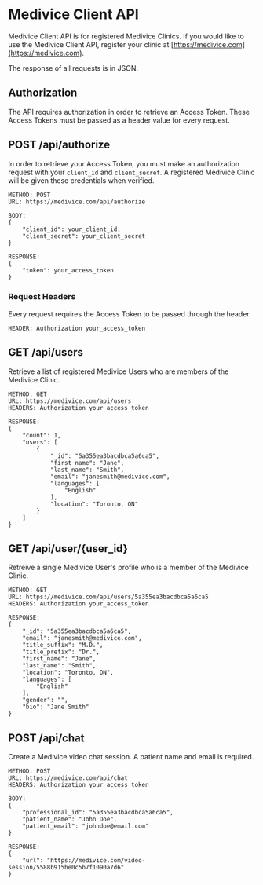 # Medivice Client API

Medivice Client API is for registered Medivice Clinics. If you would like to use
the Medivice Client API, register your clinic at [https://medivice.com](https://medivice.com).

The response of all requests is in JSON.


## Authorization

The API requires authorization in order to retrieve an Access Token. These Access Tokens
must be passed as a header value for every request.


## POST /api/authorize

In order to retrieve your Access Token, you must make an authorization request with
your `client_id` and `client_secret`. A registered Medivice Clinic will be given these
credentials when verified.


    METHOD: POST
    URL: https://medivice.com/api/authorize

    BODY:
    {
        "client_id": your_client_id,
        "client_secret": your_client_secret
    }

    RESPONSE:
    {
        "token": your_access_token
    }

### Request Headers

Every request requires the Access Token to be passed through the header.

    HEADER: Authorization your_access_token


## GET /api/users

Retrieve a list of registered Medivice Users who are members of the Medivice Clinic.

    METHOD: GET
    URL: https://medivice.com/api/users
    HEADERS: Authorization your_access_token

    RESPONSE:
    {
        "count": 1,
        "users": [
            {
                "_id": "5a355ea3bacdbca5a6ca5",
                "first_name": "Jane",
                "last_name": "Smith",
                "email": "janesmith@medivice.com",
                "languages": [
                    "English"
                ],
                "location": "Toronto, ON"
            }
        ]
    }


## GET /api/user/{user_id}

Retreive a single Medivice User's profile who is a member of the Medivice Clinic.

    METHOD: GET
    URL: https://medivice.com/api/users/5a355ea3bacdbca5a6ca5
    HEADERS: Authorization your_access_token

    RESPONSE:
    {
        "_id": "5a355ea3bacdbca5a6ca5",
        "email": "janesmith@medivice.com",
        "title_suffix": "M.D.",
        "title_prefix": "Dr.",
        "first_name": "Jane",
        "last_name": "Smith",
        "location": "Toronto, ON",
        "languages": [
            "English"
        ],
        "gender": "",
        "bio": "Jane Smith"
    }

## POST /api/chat

Create a Medivice video chat session. A patient name and email is required.

    METHOD: POST
    URL: https://medivice.com/api/chat
    HEADERS: Authorization your_access_token

    BODY:
    {
        "professional_id": "5a355ea3bacdbca5a6ca5",
        "patient_name": "John Doe",
        "patient_email": "johndoe@email.com"
    }

    RESPONSE:
    {
        "url": "https://medivice.com/video-session/5588b915be0c5b7f1090a7d6"
    }
